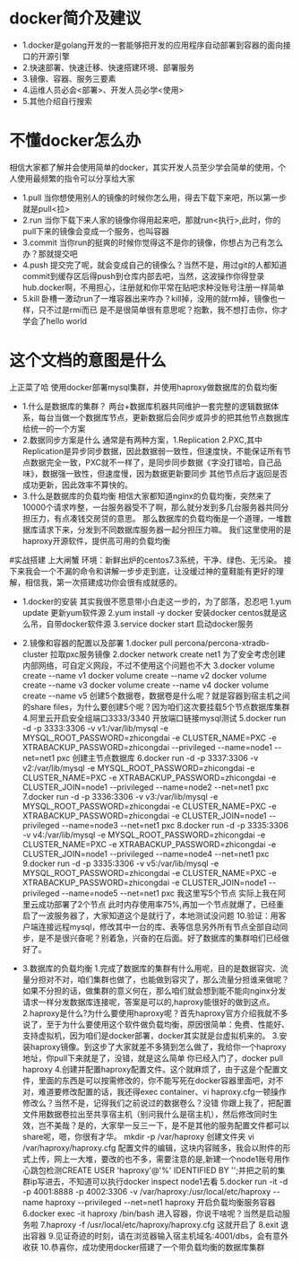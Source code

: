 # docker简介及建议

- 1.docker是golang开发的一套能够把开发的应用程序自动部署到容器的面向接口的开源引擎
- 2.快速部署、快速迁移、快速搭建环境、部署服务
- 3.镜像、容器、服务三要素
- 4.运维人员必会<部署>、开发人员必学<使用>
- 5.其他介绍自行搜索

# 不懂docker怎么办
相信大家都了解并会使用简单的docker，其实开发人员至少学会简单的使用，个人使用最频繁的指令可以分享给大家
- 1.pull 当你想使用别人的镜像的时候你怎么用，得去下载下来吧，所以第一步就是pull<拉>
- 2.run 当你下载下来人家的镜像你得用起来吧，那就run<执行>,此时，你的pull下来的镜像会变成一个服务，也叫容器
- 3.commit  当你run的挺爽的时候你觉得这不是你的镜像，你想占为己有怎么办？那就<commit>提交吧
- 4.push 提交完了呢，就会变成自己的镜像么？当然不是，用过git的人都知道commit到缓存区后得push到仓库内部去吧，当然，这波操作你得登录hub.docker啊，不用担心，注册就和你平常在贴吧求种没账号注册一样简单
- 5.kill 卧槽一激动run了一堆容器出来咋办？kill掉，没用的就rm掉，镜像也一样，只不过是rmi而已
是不是很简单很有意思呢？抱歉，我不想打击你，你才学会了hello world

# 这个文档的意图是什么
上正菜了哈
使用docker部署mysql集群，并使用haproxy做数据库的负载均衡
- 1.什么是数据库的集群？
两台+数据库机器共同维护一套完整的逻辑数据体系，每台当做一个数据库节点，更新数据后会同步或异步的把其他节点数据库给统一的一个方案
- 2.数据同步方案是什么
通常是有两种方案，1.Replication   2.PXC,其中Replication是异步同步数据，因此数据弱一致性，但速度快，不能保证所有节点数据完全一致，PXC就不一样了，是同步同步数据《字没打错哈，自己品味》，数据强一致性，但速度慢，因为数据更新要同步
其他节点后才返回是否成功更新，因此效率不算快的。
- 3.什么是数据库的负载均衡
相信大家都知道nginx的负载均衡，突然来了10000个请求咋整，一台服务器受不了啊，那么就分发到多几台服务器共同分担压力，有点凑钱交房贷的意思。
那么数据库的负载均衡是一个道理，一堆数据库请求下来，分发到不同数据库服务器一起分担压力嘛。
我们这里使用的是haproxy开源软件，提供高可用的负载均衡

#实战搭建
上大闸蟹
环境：新鲜出炉的centos7.3系统，干净、绿色、无污染。
接下来我会一个不漏的命令和讲解一步步走到底，让没缓过神的童鞋能有更好的理解，相信我，第一次搭建成功你会很有成就感的。

- 1.docker的安装
其实我很不愿意带小白走这一步的，为了部落，忍忍吧
1.yum update 更新yum软件源
2.yum install -y docker 安装docker  centos就是这么吊，自带docker软件源
3.service docker start 启动docker服务
- 2.镜像和容器的配置以及部署
1.docker pull percona/percona-xtradb-cluster  拉取pxc服务镜像
2.docker network create net1  为了安全考虑创建内部网络，可自定义网段，不过不使用这个问题也不大
3.docker volume create --name v1 
    docker volume create --name v2
        docker volume create --name v3
            docker volume create --name v4
                docker volume create --name v5
  创建5个数据卷，数据卷是什么呢？就是容器到宿主机之间的share files，为什么要创建5个呢？因为咱们这次要挂载5个节点数据库集群
4.阿里云开启安全组端口3333/3340 开放端口链接mysql测试
5.docker run -d -p 3333:3306 -v v1:/var/lib/mysql -e MYSQL_ROOT_PASSWORD=zhicongdai -e CLUSTER_NAME=PXC -e XTRABACKUP_PASSWORD=zhicongdai --privileged --name=node1 --net=net1 pxc 创建主节点数据库
6.docker run -d -p 3337:3306 -v v2:/var/lib/mysql -e MYSQL_ROOT_PASSWORD=zhicongdai -e CLUSTER_NAME=PXC -e XTRABACKUP_PASSWORD=zhicongdai -e CLUSTER_JOIN=node1  --privileged --name=node2 --net=net1 pxc
7.docker run -d -p 3336:3306 -v v3:/var/lib/mysql -e MYSQL_ROOT_PASSWORD=zhicongdai -e CLUSTER_NAME=PXC -e XTRABACKUP_PASSWORD=zhicongdai -e CLUSTER_JOIN=node1  --privileged --name=node3 --net=net1 pxc
8.docker run -d -p 3335:3306 -v v4:/var/lib/mysql -e MYSQL_ROOT_PASSWORD=zhicongdai -e CLUSTER_NAME=PXC -e XTRABACKUP_PASSWORD=zhicongdai -e CLUSTER_JOIN=node1  --privileged --name=node4 --net=net1 pxc
9.docker run -d -p 3335:3306 -v v5:/var/lib/mysql -e MYSQL_ROOT_PASSWORD=zhicongdai -e CLUSTER_NAME=PXC -e XTRABACKUP_PASSWORD=zhicongdai -e CLUSTER_JOIN=node1  --privileged --name=node5 --net=net1 pxc
我这里写5个节点   实际上我在阿里云成功部署了2个节点    此时内存使用率75%,再加一个节点就爆了，已经重启了一波服务器了，大家知道这个是就行了，本地测试没问题
10.验证：用客户端连接远程mysql，修改其中一台的库、表等信息另外所有节点全部自动同步，是不是很兴奋呢？别着急，兴奋的在后面。好了数据库的集群咱们已经做好了。

- 3.数据库的负载均衡
1.完成了数据库的集群有什么用呢，目的是数据容灾、流量分担对不对，咱们集群也做了，也能做到容灾了，那么流量分担谁来做呢？如果不分担的话，做集群的意义何在，那么咱们就会想到能不能向nginx分发请求一样分发数据库连接呢，答案是可以的,haproxy能很好的做到这点。
2.haproxy是什么?为什么要使用haproxy呢？首先haproxy官方介绍我就不多说了，至于为什么要使用这个软件做负载均衡，原因很简单：免费、性能好、支持虚拟机，因为咱们是docker部署，docker其实就是台虚拟机来的。
3.安装haproxy镜像。到这步了大家就差不多猜到怎么做了，我给你一个haproxy地址，你pull下来就是了，没错，就是这么简单 你已经入门了，docker pull haproxy
4.创建并配置haproxy配置文件。这个就麻烦了，由于这是个配置文件，里面的东西是可以按需修改的，你不能写死在docker容器里面吧，对不对，难道要修改配置的话，我还得exec container、vi haproxy.cfg一顿操作修改么？当然不是，记得我们之前说过的数据卷么？没错
你跟上我了，把配置文件用数据卷拉出至共享宿主机（别问我什么是宿主机），然后修改同时生效，岂不美哉？是的，大家举一反三一下，是不是其他的服务配置文件都可以share呢，嗯，你很有才华。
mkdir -p /var/haproxy 创建文件夹   vi /var/haproxy/haproxy.cfg 配置文件的编辑，这块内容贼多，我会以附件的形式上传，网上一大堆，要改的也不多，需要注意的是,新建一个node1账号用作心跳包检测CREATE USER 'haproxy'@'%' IDENTIFIED BY '';并把之前的集群ip写进去，不知道可以执行docker inspect node1去看
5.docker run -it -d -p 4001:8888 -p 4002:3306 -v /var/haproxy:/usr/local/etc/haproxy --name haproxy --privileged --net=net1 haproxy 开启负载均衡服务容器
6.docker exec -it haproxy /bin/bash 进入容器，你说干啥呢？当然是启动服务啦
7.haproxy -f /usr/local/etc/haproxy/haproxy.cfg  这就开启了
8.exit 退出容器
9.见证奇迹的时刻，请在浏览器输入宿主机域名:4001/dbs，会有意外收获
10.恭喜你，成功使用docker搭建了一个带负载均衡的数据库集群

